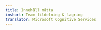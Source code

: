 ```yaml
---
title: Innehåll måtta
inshort: Team fildelning & lagring
translator: Microsoft Cognitive Services
---
```





